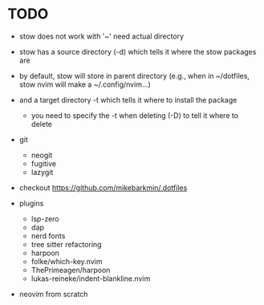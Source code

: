 # TODO

- stow does not work with '~' need actual directory
- stow has a source directory (-d) which tells it where the stow packages are
- by default, stow will store in parent directory (e.g., when in ~/dotfiles, stow nvim will make a ~/.config/nvim...)
- and a target directory -t which tells it where to install the package
    - you need to specify the -t when deleting (-D) to tell it where to delete

- git
    - neogit
    - fugitive
    - lazygit
- checkout https://github.com/mikebarkmin/.dotfiles

- plugins
    - lsp-zero
    - dap
    - nerd fonts
    - tree sitter refactoring
    - harpoon
    - folke/which-key.nvim
    - ThePrimeagen/harpoon
    - lukas-reineke/indent-blankline.nvim

- neovim from scratch
